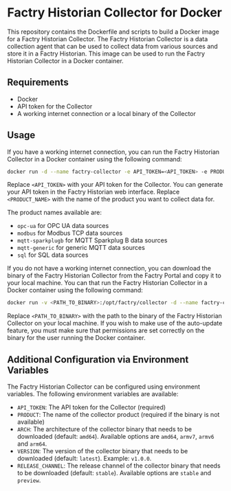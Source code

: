 # Factry Historian Collector for Docker

This repository contains the Dockerfile and scripts to build a Docker image for a Factry Historian Collector. The Factry Historian Collector is a data collection agent that can be used to collect data from various sources and store it in a Factry Historian. This image can be used to run the Factry Historian Collector in a Docker container.

## Requirements

- Docker
- API token for the Collector
- A working internet connection or a local binary of the Collector

## Usage

If you have a working internet connection, you can run the Factry Historian Collector in a Docker container using the following command:

```bash
docker run -d --name factry-collector -e API_TOKEN=<API_TOKEN> -e PRODUCT=<PRODUCT_NAME>ghcr.io/factrylabs/collector:latest
```

Replace `<API_TOKEN>` with your API token for the Collector. You can generate your API token in the Factry Historian web interface.
Replace `<PRODUCT_NAME>` with the name of the product you want to collect data for.

The product names available are:

- `opc-ua` for OPC UA data sources
- `modbus` for Modbus TCP data sources
- `mqtt-sparkplugb` for MQTT Sparkplug B data sources
- `mqtt-generic` for generic MQTT data sources
- `sql` for SQL data sources

If you do not have a working internet connection, you can download the binary of the Factry Historian Collector from the Factry Portal and copy it to your local machine.  You can that run the Factry Historian Collector in a Docker container using the following command:

```bash
docker run -v <PATH_TO_BINARY>:/opt/factry/collector -d --name factry-collector -e API_TOKEN=<API_TOKEN>  ghcr.io/factrylabs/collector:latest
```

Replace `<PATH_TO_BINARY>` with the path to the binary of the Factry Historian Collector on your local machine. If you wish to make use of the auto-update feature, you must make sure that permissions are set correctly on the binary for the user running the Docker container.

## Additional Configuration via Environment Variables

The Factry Historian Collector can be configured using environment variables. The following environment variables are available:

- `API_TOKEN`: The API token for the Collector (required)
- `PRODUCT`: The name of the collector product (required if the binary is not available)
- `ARCH`: The architecture of the collector binary that needs to be downloaded (default: `amd64`). Available options are `amd64`, `armv7`, `armv6` and `arm64`.
- `VERSION`: The version of the collector binary that needs to be downloaded (default: `latest`). Example: `v1.0.0`.
- `RELEASE_CHANNEL`: The release channel of the collector binary that needs to be downloaded (default: `stable`). Available options are `stable` and `preview`.
